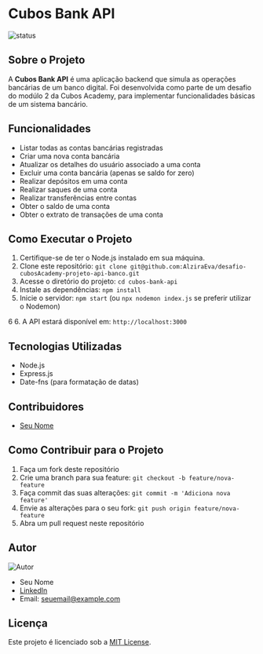 # Cubos Bank API


![status](https://img.shields.io/badge/status-em%20desenvolvimento-blue)

## Sobre o Projeto

A **Cubos Bank API** é uma aplicação backend que simula as operações bancárias de um banco digital. Foi desenvolvida como parte de um desafio do modúlo 2 da Cubos Academy, para implementar funcionalidades básicas de um sistema bancário.

## Funcionalidades

- Listar todas as contas bancárias registradas
- Criar uma nova conta bancária
- Atualizar os detalhes do usuário associado a uma conta
- Excluir uma conta bancária (apenas se saldo for zero)
- Realizar depósitos em uma conta
- Realizar saques de uma conta
- Realizar transferências entre contas
- Obter o saldo de uma conta
- Obter o extrato de transações de uma conta

## Como Executar o Projeto

1. Certifique-se de ter o Node.js instalado em sua máquina.
2. Clone este repositório: `git clone git@github.com:AlziraEva/desafio-cubosAcademy-projeto-api-banco.git`
3. Acesse o diretório do projeto: `cd cubos-bank-api`
4. Instale as dependências: `npm install`
5. Inicie o servidor: `npm start` (ou `npx nodemon index.js` se preferir utilizar o Nodemon)

6
6. A API estará disponível em: `http://localhost:3000`

## Tecnologias Utilizadas

- Node.js
- Express.js
- Date-fns (para formatação de datas)

## Contribuidores

- [Seu Nome](https://github.com/your-username)

## Como Contribuir para o Projeto

1. Faça um fork deste repositório
2. Crie uma branch para sua feature: `git checkout -b feature/nova-feature`
3. Faça commit das suas alterações: `git commit -m 'Adiciona nova feature'`
4. Envie as alterações para o seu fork: `git push origin feature/nova-feature`
5. Abra um pull request neste repositório

## Autor

![Autor](link-para-sua-foto.jpg)
- Seu Nome
- [LinkedIn](https://www.linkedin.com/in/your-profile/)
- Email: seuemail@example.com

## Licença

Este projeto é licenciado sob a [MIT License](LICENSE).
